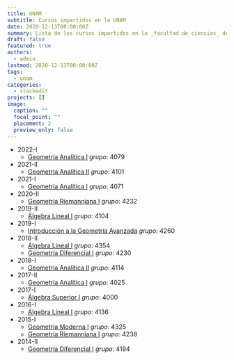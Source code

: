 ```yaml
---
title: UNAM
subtitle: Cursos impartidos en la UNAM
date: 2020-12-13T00:00:00Z
summary: Lista de los cursos impartidos en la _facultad de ciencias_ de la UNAM
draft: false
featured: true
authors:
  - admin
lastmod: 2020-12-13T00:00:00Z
tags:
  - unam
categories:
  - stackedit
projects: []
image:
  caption: ""
  focal_point: ""
  placement: 2
  preview_only: false
---
```



- 2022-I
  - [Geometría Analítica I](http://www.fciencias.unam.mx/docencia/horarios/presentacion/326910) _grupo_: 4079
- 2021-II
  - [Geometría Analítica II](http://www.fciencias.unam.mx/docencia/horarios/presentacion/322131) _grupo_: 4101
- 2021-I
  - [Geometría Analítica I](http://www.fciencias.unam.mx/docencia/horarios/presentacion/316885) _grupo_: 4071
- 2020-II
  - [Geometría Riemanniana I](http://www.fciencias.unam.mx/docencia/horarios/presentacion/311069) _grupo_: 4232
- 2019-II
  - [Álgebra Lineal I](http://www.fciencias.unam.mx/docencia/horarios/presentacion/300759) _grupo_: 4104
- 2019-I
  - [Introducción a la Geometría Avanzada](http://www.fciencias.unam.mx/docencia/horarios/presentacion/295665) _grupo_: 4260
- 2018-II
  - [Álgebra Lineal I](https://www.fciencias.unam.mx/docencia/horarios/presentacion/291682) _grupo_: 4354
  - [Geometría Diferencial I](http://www.fciencias.unam.mx/docencia/horarios/presentacion/290665) _grupo_: 4230
- 2018-I
  - [Geometría Analítica II](https://www.fciencias.unam.mx/docencia/horarios/presentacion/285482) _grupo_: 4114
- 2017-II
  - [Geometría Analítica I](https://www.fciencias.unam.mx/docencia/horarios/presentacion/279725) _grupo_: 4025
- 2017-I
  - [Álgebra Superior I](https://www.fciencias.unam.mx/docencia/horarios/presentacion/274119) _grupo_: 4000
- 2016-I
  - [Álgebra Lineal I](https://www.fciencias.unam.mx/docencia/horarios/presentacion/264046) _grupo_: 4136
- 2015-I
  - [Geometría Moderna I](https://www.fciencias.unam.mx/docencia/horarios/presentacion/246141) _grupo_: 4325
  - [Geometría Riemanniana I](https://www.fciencias.unam.mx/docencia/horarios/presentacion/244939) _grupo_: 4238
- 2014-II
  - [Geometría Diferencial I](https://www.fciencias.unam.mx/docencia/horarios/presentacion/241018) _grupo_: 4194
